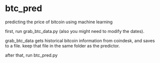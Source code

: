 # btc_pred
predicting the price of bitcoin using machine learning


first, run grab_btc_data.py (also you might need to modify the dates).

grab_btc_data gets historical bitcoin information from coindesk, and saves to a file. keep that file in the same folder as the predictor.

after that, run btc_pred.py
